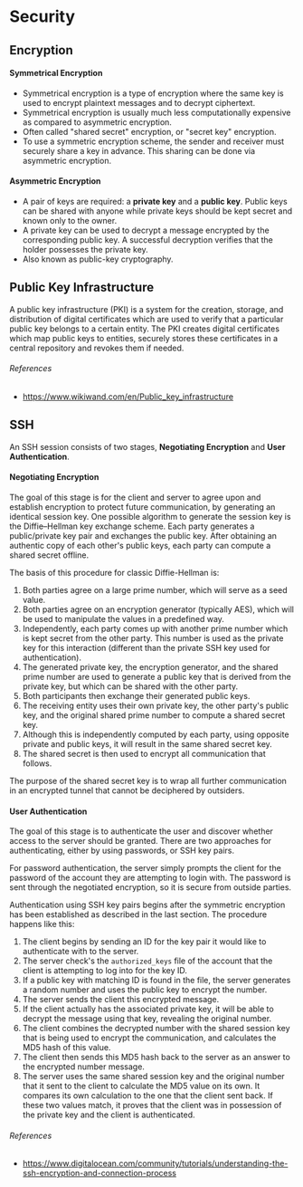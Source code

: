 # Security

## Encryption

#### Symmetrical Encryption

- Symmetrical encryption is a type of encryption where the same key is used to encrypt plaintext messages and to decrypt ciphertext.
- Symmetrical encryption is usually much less computationally expensive as compared to asymmetric encryption.
- Often called "shared secret" encryption, or "secret key" encryption.
- To use a symmetric encryption scheme, the sender and receiver must securely share a key in advance. This sharing can be done via asymmetric encryption.

#### Asymmetric Encryption

- A pair of keys are required: a **private key** and a **public key**. Public keys can be shared with anyone while private keys should be kept secret and known only to the owner.
- A private key can be used to decrypt a message encrypted by the corresponding public key. A successful decryption verifies that the holder possesses the private key.
- Also known as public-key cryptography.

## Public Key Infrastructure

A public key infrastructure (PKI) is a system for the creation, storage, and distribution of digital certificates which are used to verify that a particular public key belongs to a certain entity. The PKI creates digital certificates which map public keys to entities, securely stores these certificates in a central repository and revokes them if needed.

###### References

- https://www.wikiwand.com/en/Public_key_infrastructure

## SSH

An SSH session consists of two stages, **Negotiating Encryption** and **User Authentication**.

#### Negotiating Encryption

The goal of this stage is for the client and server to agree upon and establish encryption to protect future communication, by generating an identical session key. One possible algorithm to generate the session key is the Diffie–Hellman key exchange scheme. Each party generates a public/private key pair and exchanges the public key. After obtaining an authentic copy of each other's public keys, each party can compute a shared secret offline.

The basis of this procedure for classic Diffie-Hellman is:

1. Both parties agree on a large prime number, which will serve as a seed value.
1. Both parties agree on an encryption generator (typically AES), which will be used to manipulate the values in a predefined way.
1. Independently, each party comes up with another prime number which is kept secret from the other party. This number is used as the private key for this interaction (different than the private SSH key used for authentication).
1. The generated private key, the encryption generator, and the shared prime number are used to generate a public key that is derived from the private key, but which can be shared with the other party.
1. Both participants then exchange their generated public keys.
1. The receiving entity uses their own private key, the other party's public key, and the original shared prime number to compute a shared secret key.
1. Although this is independently computed by each party, using opposite private and public keys, it will result in the same shared secret key.
1. The shared secret is then used to encrypt all communication that follows.

The purpose of the shared secret key is to wrap all further communication in an encrypted tunnel that cannot be deciphered by outsiders.

#### User Authentication

The goal of this stage is to authenticate the user and discover whether access to the server should be granted. There are two approaches for authenticating, either by using passwords, or SSH key pairs.

For password authentication, the server simply prompts the client for the password of the account they are attempting to login with. The password is sent through the negotiated encryption, so it is secure from outside parties.

Authentication using SSH key pairs begins after the symmetric encryption has been established as described in the last section. The procedure happens like this:

1. The client begins by sending an ID for the key pair it would like to authenticate with to the server.
1. The server check's the `authorized_keys` file of the account that the client is attempting to log into for the key ID.
1. If a public key with matching ID is found in the file, the server generates a random number and uses the public key to encrypt the number.
1. The server sends the client this encrypted message.
1. If the client actually has the associated private key, it will be able to decrypt the message using that key, revealing the original number.
1. The client combines the decrypted number with the shared session key that is being used to encrypt the communication, and calculates the MD5 hash of this value.
1. The client then sends this MD5 hash back to the server as an answer to the encrypted number message.
1. The server uses the same shared session key and the original number that it sent to the client to calculate the MD5 value on its own. It compares its own calculation to the one that the client sent back. If these two values match, it proves that the client was in possession of the private key and the client is authenticated.

###### References

- https://www.digitalocean.com/community/tutorials/understanding-the-ssh-encryption-and-connection-process

